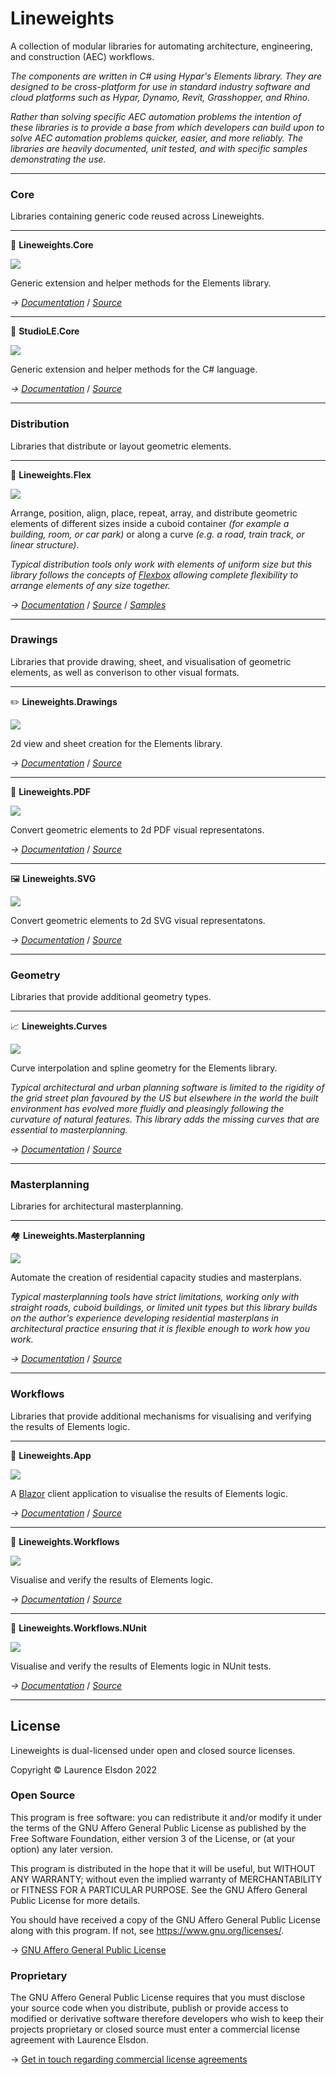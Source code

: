 ﻿# Lineweights

A collection of modular libraries for automating architecture, engineering, and construction (AEC) workflows.

*The components are written in C# using Hypar's Elements library. They are designed to be cross-platform for use in standard industry software and cloud platforms such as Hypar, Dynamo, Revit, Grasshopper, and Rhino.*

*Rather than solving specific AEC automation problems the intention of these libraries is to provide a base from which developers can build upon to solve AEC automation problems quicker, easier, and more reliably. The libraries are heavily documented, unit tested, and with specific samples demonstrating the use.*

---

### Core

Libraries containing generic code reused across Lineweights.

---

🧰 **Lineweights.Core**

![](https://img.shields.io/badge/status-stable-success)

Generic extension and helper methods for the Elements library.

*→ [Documentation](https://docs.lineweights.io/latest/Core/Lineweights.Core.html)*
/  *[Source](https://github.com/StudioLE/Lineweights/tree/main/Lineweights.Core/src)*

---

🔩 **StudioLE.Core**

![](https://img.shields.io/badge/status-stable-success)

Generic extension and helper methods for the C# language.

*→ [Documentation](https://docs.lineweights.io/latest/Core/StudioLE.Core.html)*
/  *[Source](https://github.com/StudioLE/Lineweights/tree/main/StudioLE.Core/src)*

---

### Distribution

Libraries that distribute or layout geometric elements.

---

📐 **Lineweights.Flex**

![](https://img.shields.io/badge/status-alpha-informational)

Arrange, position, align, place, repeat, array, and distribute geometric elements of different sizes inside a cuboid container *(for example a building, room, or car park)* or along a curve *(e.g. a road, train track, or linear structure)*.

*Typical distribution tools only work with elements of uniform size but this library follows the concepts of [Flexbox](https://developer.mozilla.org/en-US/docs/Web/CSS/CSS_Flexible_Box_Layout/Basic_Concepts_of_Flexbox) allowing complete flexibility to arrange elements of any size together.*

*→ [Documentation](https://docs.lineweights.io/latest/Distribution/Lineweights.Flex.html)*
/  *[Source](https://github.com/StudioLE/Lineweights/tree/main/Lineweights.Flex/src)*
/ *[Samples](https://github.com/StudioLE/Lineweights/tree/main/Lineweights.Flex/samples)*

---

### Drawings

Libraries that provide drawing, sheet, and visualisation of geometric elements, as well as converison to other visual formats.

---

✏️ **Lineweights.Drawings**

![](https://img.shields.io/badge/status-alpha-informational)

2d view and sheet creation for the Elements library.

*→ [Documentation](https://docs.lineweights.io/latest/Drawings/Lineweights.Drawings.html)*
/  *[Source](https://github.com/StudioLE/Lineweights/tree/main/Lineweights.Drawings/src)*

---

📃 **Lineweights.PDF**

![](https://img.shields.io/badge/status-alpha-informational)

Convert geometric elements to 2d PDF visual representatons.

*→ [Documentation](https://docs.lineweights.io/latest/Drawings/Lineweights.PDF.html)*
/  *[Source](https://github.com/StudioLE/Lineweights/tree/main/Lineweights.PDF/src)*

---

🖼 **Lineweights.SVG**

![](https://img.shields.io/badge/status-alpha-informational)

Convert geometric elements to 2d SVG visual representatons.

*→ [Documentation](https://docs.lineweights.io/latest/Drawings/Lineweights.SVG.html)*
/  *[Source](https://github.com/StudioLE/Lineweights/tree/main/Lineweights.SVG/src)*

---

### Geometry

Libraries that provide additional geometry types.

---

📈 **Lineweights.Curves**

![](https://img.shields.io/badge/status-alpha-informational)

Curve interpolation and spline geometry for the Elements library.

*Typical architectural and urban planning software is limited to the rigidity of the grid street plan favoured by the US but elsewhere in the world the built environment has evolved more fluidly and pleasingly following the curvature of natural features. This library adds the missing curves that are essential to masterplanning.*

*→ [Documentation](https://docs.lineweights.io/latest/Geometry/Lineweights.Curves.html)*
/  *[Source](https://github.com/StudioLE/Lineweights/tree/main/Lineweights.Curves/src)*

---

### Masterplanning

Libraries for architectural masterplanning.

---

🏘 **Lineweights.Masterplanning**

![](https://img.shields.io/badge/status-experimental-critical)

Automate the creation of residential capacity studies and masterplans.

*Typical masterplanning tools have strict limitations, working only with straight roads, cuboid buildings, or limited unit types but this library builds on the author's experience developing residential masterplans in architectural practice ensuring that it is flexible enough to work how you work.*

*→ [Documentation](https://docs.lineweights.io/latest/Masterplanning/Lineweights.Masterplanning.html)*
/  *[Source](https://github.com/StudioLE/Lineweights/tree/main/Lineweights.Masterplanning/src)*

---

### Workflows

Libraries that provide additional mechanisms for visualising and verifying the results of Elements logic.

---

📡 **Lineweights.App**

![](https://img.shields.io/badge/status-alpha-informational)

A [Blazor](https://dotnet.microsoft.com/en-us/apps/aspnet/web-apps/blazor) client application to visualise the results of Elements logic.

*→ [Documentation](https://docs.lineweights.io/latest/Workflows/Lineweights.App.html)*
/  *[Source](https://github.com/StudioLE/Lineweights/tree/main/Lineweights.App/src)*

---

🧪 **Lineweights.Workflows**

![](https://img.shields.io/badge/status-alpha-informational)

Visualise and verify the results of Elements logic.

*→ [Documentation](https://docs.lineweights.io/latest/Workflows/Lineweights.Workflows.html)*
/  *[Source](https://github.com/StudioLE/Lineweights/tree/main/Lineweights.Workflows/src)*

---

🔬 **Lineweights.Workflows.NUnit**

![](https://img.shields.io/badge/status-alpha-informational)

Visualise and verify the results of Elements logic in NUnit tests.

*→ [Documentation](https://docs.lineweights.io/latest/Workflows/Lineweights.Workflows.NUnit.html)*
/  *[Source](https://github.com/StudioLE/Lineweights/tree/main/Lineweights.Workflows.NUnit/src)*

---

## License

Lineweights is dual-licensed under open and closed source licenses.

Copyright © Laurence Elsdon 2022

### Open Source

This program is free software: you can redistribute it and/or modify it under the terms of the GNU Affero General Public License as published by the Free Software Foundation, either version 3 of the License, or (at your option) any later version.

This program is distributed in the hope that it will be useful, but WITHOUT ANY WARRANTY; without even the implied warranty of MERCHANTABILITY or FITNESS FOR A PARTICULAR PURPOSE. See the GNU Affero General Public License for more details.

You should have received a copy of the GNU Affero General Public License along with this program. If not, see <https://www.gnu.org/licenses/>.

→ [GNU Affero General Public License](https://github.com/StudioLE/Lineweights/tree/main/COPYING.md)

### Proprietary

The GNU Affero General Public License requires that you must disclose your source code when you distribute, publish or provide access to modified or derivative software therefore developers who wish to keep their projects proprietary or closed source must enter a commercial license agreement with Laurence Elsdon.

→ [Get in touch regarding commercial license agreements](https://studiole.uk/contact/)


